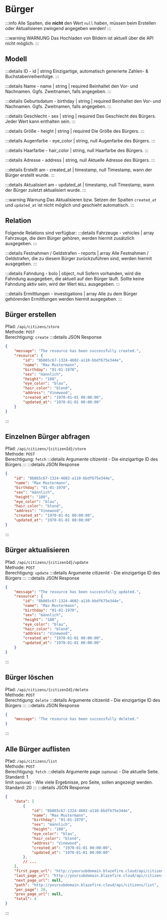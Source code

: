 # Bürger

:::info
Alle Spalten, die <b>nicht</b> den Wert `null` haben, müssen beim Erstellen oder Aktualisieren zwingend angegeben werden!
:::

:::warning WARNUNG
Das Hochladen von Bildern ist aktuell über die API nicht möglich.
:::

## Modell

:::details ID - <dimWhite size="sm">id | string</dimWhite>
Einzigartige, automatisch generierte Zahlen- & Buchstabenreihenfolge.
:::

:::details Name - <dimWhite size="sm">name | string | <important>required</important></dimWhite>
Beinhaltet den Vor- und Nachnamen. Ggfs. Zweitnamen, falls angegeben.
:::

:::details Geburtsdatum - <dimWhite size="sm">birthday | string | <important>required</important></dimWhite>
Beinhaltet den Vor- und Nachnamen. Ggfs. Zweitnamen, falls angegeben.
:::

:::details Geschlecht - <dimWhite size="sm">sex | string | <important>required</important></dimWhite>
Das Geschlecht des Bürgers. Jeder Wert kann enthalten sein.
:::

:::details Größe - <dimWhite size="sm">height | string | <important>required</important></dimWhite>
Die Größe des Bürgers.
:::

:::details Augenfarbe - <dimWhite size="sm">eye_color | string, null</dimWhite>
Augenfarbe des Bürgers.
:::

:::details Haarfarbe - <dimWhite size="sm">hair_color | string, null</dimWhite>
Haarfarbe des Bürgers.
:::

:::details Adresse - <dimWhite size="sm">address | string, null</dimWhite>
Aktuelle Adresse des Bürgers.
:::

:::details Erstellt am - <dimWhite size="sm">created_at | timestamp, null</dimWhite>
Timestamp, wann der Bürger erstellt wurde.
:::

:::details Aktualisiert am - <dimWhite size="sm">updated_at | timestamp, null</dimWhite>
Timestamp, wann der Bürger zuletzt aktualisiert wurde.
:::

:::warning Warnung
Das Aktualisieren bzw. Setzen der Spalten `created_at` und `updated_at` ist nicht möglich und geschieht automatisch.
:::

## Relation

Folgende Relations sind verfügbar:
:::details Fahrzeuge - <dimWhite size="sm">vehicles | array</dimWhite>
Fahrzeuge, die dem Bürger gehören, werden hiermit zusätzlich ausgegeben.
:::

:::details Festnahmen / Geldstrafen - <dimWhite size="sm">reports | array</dimWhite>
Alle Festnahmen / Geldstrafen, die zu diesem Bürger zurückzuführen sind, werden hiermit ausgegeben.
:::

:::details Fahndung - <dimWhite size="sm">bolo | object, null</dimWhite>
Sofern vorhanden, wird die Fahndung ausgegeben, die aktuell auf den Bürger läuft. Sollte keine Fahndung aktiv sein, wird der Wert `NULL` ausgegeben.
:::

:::details Ermittlungen - <dimWhite size="sm">investigations | array</dimWhite>
Alle zu dem Bürger gehörenden Ermittlungen werden hiermit ausgegeben.
:::

## Bürger erstellen

Pfad: `/api/citizens/store`<br>
Methode: `POST`<br>
Berechtigung: `create`
:::details JSON Response
```json
{
    "message": "The resource has been successfully created.",
    "resource": {
        "id": "8b865c67-1324-4602-a110-bbdf675e344e",
        "name": "Max Mustermann",
        "birthday": "01-01-1970",
        "sex": "männlich",
        "height": "180",
        "eye_color": "blau",
        "hair_color": "blond",
        "address": "Vinewood",
        "created_at": "1970-01-01 00:00:00",
        "updated_at": "1970-01-01 00:00:00"
    }
}
```
:::

## Einzelnen Bürger abfragen

Pfad: `/api/citizens/{citizenId}/store`<br>
Methode: `POST`<br>
Berechtigung: `fetch`
:::details Argumente
citizenId - <dimWhite size="sm">Die einzigartige ID des Bürgers</dimWhite>
:::
:::details JSON Response
```json
{
    "id": "8b865c67-1324-4602-a110-bbdf675e344e",
    "name": "Max Mustermann",
    "birthday": "01-01-1970",
    "sex": "männlich",
    "height": "180",
    "eye_color": "blau",
    "hair_color": "blond",
    "address": "Vinewood",
    "created_at": "1970-01-01 00:00:00",
    "updated_at": "1970-01-01 00:00:00"
}
```
:::

## Bürger aktualisieren

Pfad: `/api/citizens/{citizenId}/update`<br>
Methode: `POST`<br>
Berechtigung: `update`
:::details Argumente
citizenId - <dimWhite size="sm">Die einzigartige ID des Bürgers</dimWhite>
:::
:::details JSON Response
```json
{
    "message": "The resource has been successfully updated.",
    "resource": {
        "id": "8b865c67-1324-4602-a110-bbdf675e344e",
        "name": "Max Mustermann",
        "birthday": "01-01-1970",
        "sex": "männlich",
        "height": "180",
        "eye_color": "blau",
        "hair_color": "blond",
        "address": "Vinewood",
        "created_at": "1970-01-01 00:00:00",
        "updated_at": "1970-01-01 00:00:00"
    }
}
```
:::

## Bürger löschen

Pfad: `/api/citizens/{citizenId}/delete`<br>
Methode: `POST`<br>
Berechtigung: `delete`
:::details Argumente
citizenId - <dimWhite size="sm">Die einzigartige ID des Bürgers</dimWhite>
:::
:::details JSON Response
```json
{
    "message": "The resource has been successfully deleted."
}
```
:::

## Alle Bürger auflisten

Pfad: `/api/citizens/list`<br>
Methode: `POST`<br>
Berechtigung: `fetch`
:::details Argumente
page <small>(optional)</small> - <dimWhite size="sm">Die aktuelle Seite. Standard: 1</dimWhite><br>
limit <small>(optional)</small> - <dimWhite size="sm">Wie viele Ergebnisse, pro Seite, sollen angezeigt werden. Standard: 20</dimWhite>
:::
:::details JSON Response
```json
{
    "data": [
        {
            "id": "8b865c67-1324-4602-a110-bbdf675e344e",
            "name": "Max Mustermann",
            "birthday": "01-01-1970",
            "sex": "männlich",
            "height": "180",
            "eye_color": "blau",
            "hair_color": "blond",
            "address": "Vinewood",
            "created_at": "1970-01-01 00:00:00",
            "updated_at": "1970-01-01 00:00:00"
        },
        // ...
    ],
    "first_page_url": "http://yoursubdomain.blazefire.cloud/api/citizens/list?page=1",
    "last_page_url": "http://yoursubdomain.blazefire.cloud/api/citizens/list?page=1",
    "next_page_url": null,
    "path": "http://yoursubdomain.blazefire.cloud/api/citizens/list",
    "per_page": 20,
    "prev_page_url": null,
    "total": 4
}
```
:::